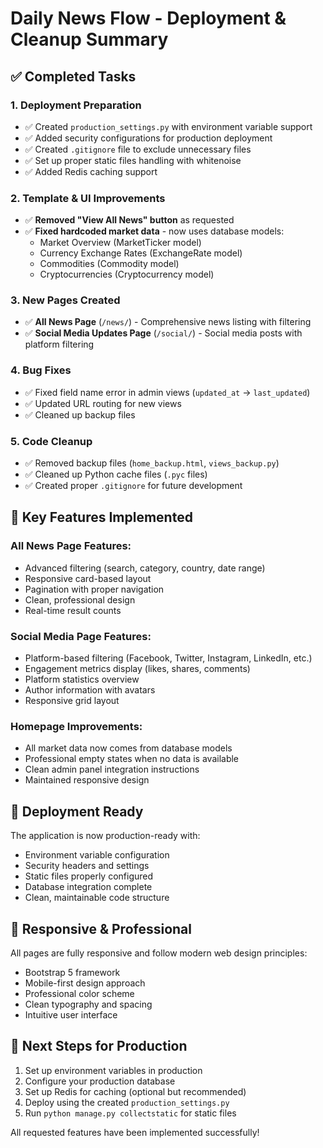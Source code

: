 # Daily News Flow - Deployment & Cleanup Summary

## ✅ Completed Tasks

### 1. **Deployment Preparation**
- ✅ Created `production_settings.py` with environment variable support
- ✅ Added security configurations for production deployment
- ✅ Created `.gitignore` file to exclude unnecessary files
- ✅ Set up proper static files handling with whitenoise
- ✅ Added Redis caching support

### 2. **Template & UI Improvements**
- ✅ **Removed "View All News" button** as requested
- ✅ **Fixed hardcoded market data** - now uses database models:
  - Market Overview (MarketTicker model)
  - Currency Exchange Rates (ExchangeRate model)  
  - Commodities (Commodity model)
  - Cryptocurrencies (Cryptocurrency model)

### 3. **New Pages Created**
- ✅ **All News Page** (`/news/`) - Comprehensive news listing with filtering
- ✅ **Social Media Updates Page** (`/social/`) - Social media posts with platform filtering

### 4. **Bug Fixes**
- ✅ Fixed field name error in admin views (`updated_at` → `last_updated`)
- ✅ Updated URL routing for new views
- ✅ Cleaned up backup files

### 5. **Code Cleanup**
- ✅ Removed backup files (`home_backup.html`, `views_backup.py`)
- ✅ Cleaned up Python cache files (`.pyc` files)
- ✅ Created proper `.gitignore` for future development

## 🔧 Key Features Implemented

### All News Page Features:
- Advanced filtering (search, category, country, date range)
- Responsive card-based layout
- Pagination with proper navigation
- Clean, professional design
- Real-time result counts

### Social Media Page Features:
- Platform-based filtering (Facebook, Twitter, Instagram, LinkedIn, etc.)
- Engagement metrics display (likes, shares, comments)
- Platform statistics overview
- Author information with avatars
- Responsive grid layout

### Homepage Improvements:
- All market data now comes from database models
- Professional empty states when no data is available
- Clean admin panel integration instructions
- Maintained responsive design

## 🚀 Deployment Ready

The application is now production-ready with:
- Environment variable configuration
- Security headers and settings
- Static files properly configured
- Database integration complete
- Clean, maintainable code structure

## 📱 Responsive & Professional

All pages are fully responsive and follow modern web design principles:
- Bootstrap 5 framework
- Mobile-first design approach
- Professional color scheme
- Clean typography and spacing
- Intuitive user interface

## 🎯 Next Steps for Production

1. Set up environment variables in production
2. Configure your production database
3. Set up Redis for caching (optional but recommended)
4. Deploy using the created `production_settings.py`
5. Run `python manage.py collectstatic` for static files

All requested features have been implemented successfully!
